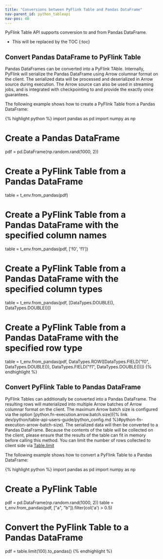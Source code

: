 ```yaml
---
title: "Conversions between PyFlink Table and Pandas DataFrame"
nav-parent_id: python_tableapi
nav-pos: 40
---
```

<!--
Licensed to the Apache Software Foundation (ASF) under one
or more contributor license agreements.  See the NOTICE file
distributed with this work for additional information
regarding copyright ownership.  The ASF licenses this file
to you under the Apache License, Version 2.0 (the
"License"); you may not use this file except in compliance
with the License.  You may obtain a copy of the License at

  http://www.apache.org/licenses/LICENSE-2.0

Unless required by applicable law or agreed to in writing,
software distributed under the License is distributed on an
"AS IS" BASIS, WITHOUT WARRANTIES OR CONDITIONS OF ANY
KIND, either express or implied.  See the License for the
specific language governing permissions and limitations
under the License.
-->

PyFlink Table API supports conversion to and from Pandas DataFrame.

* This will be replaced by the TOC
{:toc}

## Convert Pandas DataFrame to PyFlink Table

Pandas DataFrames can be converted into a PyFlink TAble.
Internally, PyFlink will serialize the Pandas DataFrame using Arrow columnar format on the client. 
The serialized data will be processed and deserialized in Arrow source during execution. 
The Arrow source can also be used in streaming jobs, and is integrated with checkpointing to
and provide the exactly once guarantees.

The following example shows how to create a PyFlink Table from a Pandas DataFrame:

{% highlight python %}
import pandas as pd
import numpy as np

# Create a Pandas DataFrame
pdf = pd.DataFrame(np.random.rand(1000, 2))

# Create a PyFlink Table from a Pandas DataFrame
table = t_env.from_pandas(pdf)

# Create a PyFlink Table from a Pandas DataFrame with the specified column names
table = t_env.from_pandas(pdf, ['f0', 'f1'])

# Create a PyFlink Table from a Pandas DataFrame with the specified column types
table = t_env.from_pandas(pdf, [DataTypes.DOUBLE(), DataTypes.DOUBLE()])

# Create a PyFlink Table from a Pandas DataFrame with the specified row type
table = t_env.from_pandas(pdf,
                          DataTypes.ROW([DataTypes.FIELD("f0", DataTypes.DOUBLE()),
                                         DataTypes.FIELD("f1", DataTypes.DOUBLE())])
{% endhighlight %}

## Convert PyFlink Table to Pandas DataFrame

PyFlink Tables can additionally be converted into a Pandas DataFrame.
The resulting rows will materialized into multiple Arrow batches of Arrow columnar format on the client. 
The maximum Arrow batch size is configured via the option [python.fn-execution.arrow.batch.size]({% link dev/python/table-api-users-guide/python_config.md %}#python-fn-execution-arrow-batch-size).
The serialized data will then be converted to a Pandas DataFrame. 
Because the contents of the table will be collected on the client, please ensure that the results of the table can fit in memory before calling this method.
You can limit the number of rows collected to client side via <a href="{{ site.pythondocs_baseurl }}/api/python/pyflink.table.html#pyflink.table.Table.limit">Table.limit</a>

The following example shows how to convert a PyFlink Table to a Pandas DataFrame:

{% highlight python %}
import pandas as pd
import numpy as np

# Create a PyFlink Table
pdf = pd.DataFrame(np.random.rand(1000, 2))
table = t_env.from_pandas(pdf, ["a", "b"]).filter(col('a') > 0.5)

# Convert the PyFlink Table to a Pandas DataFrame
pdf = table.limit(100).to_pandas()
{% endhighlight %}
